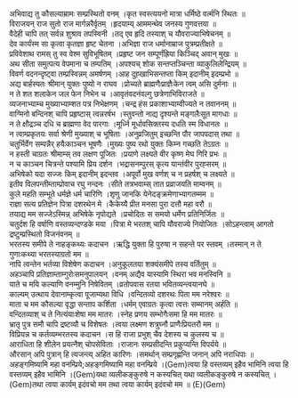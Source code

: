 

  
अभिवाद्य तु कौसल्याम्रामः सम्प्रस्थितो वनम् ।कृत स्वस्त्ययनो मात्रा धर्मिष्ठे वर्त्मनि स्थितः  ॥   
विराजयन् राज सुतो राज मार्गन्नरैर्वृतम् ।हृदयाम्य् आममन्थेव जनस्य गुणवत्तया  ॥   
वैदेही चापि तत् सर्वन्न शुश्राव तपस्विनी ।तद् एव हृदि तस्याश् च यौवराज्याभिषेचनम्  ॥   
देव कार्यंस्म सा कृत्वा कृतज्ञा हृष्ट चेतना ।अभिज्ञा राज धर्मानाम्राज पुत्रम्प्रतीक्षते  ॥   
प्रविवेशाथ रामस् तु स्व वेश्म सुविभूषितम् ।प्रहृष्ट जन सम्पूर्णंह्रिया किञ्चिद् अवान् मुखः  ॥   
अथ सीता समुत्पत्य वेपमाना च तम्पतिम् ।अपश्यच् शोक सन्तप्तञ्चिन्ता व्याकुलिलेन्द्रियम्  ॥   
विवर्ण वदनन्दृष्ट्वा तम्प्रस्विन्नम् अमर्षणम् ।आह दुह्खाभिसन्तप्ता किम् इदानीम् इदम्प्रभो  ॥   
अद्य बार्हस्पतः श्रीमान् युक्तः पुष्यो न राघव ।प्रोच्यते ब्राह्मणैःप्राज्ञैःकेन त्वम् असि दुर्मनाः  ॥   
न ते शत शलाकेन जल फेन निभेन च ।आवृतंवदनंवल्गु छत्रेणाभिविराजते  ॥   
व्यजनाभ्याम्च मुख्याभ्याम्शत पत्र निभेक्षणम् ।चन्द्र हंस प्रकाशाभ्याम्वीज्यते न तवाननम्  ॥   
वाग्मिनो बन्दिनश् चापि प्रहृष्टास् त्वन्नरर्षभ ।स्तुवन्तो नाद्य दृश्यन्ते मङ्गलैःसूत मागधाः  ॥   
न ते क्षौद्रञ्च दधि च ब्राह्मणा वेद पारगाः ।मूर्ध्नि मूर्धावसिक्तस्य दधति स्म विधानतः  ॥   
न त्वाम्प्रकृतयः सर्वा श्रेणी मुख्याश् च भूषिताः ।अनुव्रजितुम् इच्छन्ति पौर जापपदास् तथा  ॥   
चतुर्भिर्वेग सम्पन्नैर् हयैःकाञ्चन भूषणैः ।मुख्यः पुष्य रथो युक्तः किम्न गच्छति तेऽग्रतः  ॥   
न हस्ती चाग्रतः श्रीमाम्स् तव लक्षण पूजितः ।प्रयाणे लक्ष्यते वीर कृष्ण मेघ गिरि प्रभः  ॥   
न च काञ्चन चित्रन्ते पश्यामि प्रिय दर्शन ।भद्रासनम्पुरस् कृत्य यान्तंवीर पुरह्सरम्  ॥   
अभिषेको यदा सज्जः किम् इदानीम् इदन्तव ।अपूर्वो मुख वर्णश् च न प्रहर्षश् च लक्ष्यते  ॥   
इतीव विलपन्तीम्ताम्प्रोवाच रघु नन्दनः ।सीते तत्रभवाम्स् तात प्रव्राजयति माम्वनम्  ॥   
कुले महति सम्भूते धर्मज्ञे धर्म चारिणि ।शृणु जानकि येनेदङ्क्रमेणाभ्यागतम्मम  ॥   
राज्ञा सत्य प्रतिज्ञेन पित्रा दशरथेन मे ।कैकेय्यै प्रीत मनसा पुरा दत्तौ महा वरौ  ॥   
तयाद्य मम सज्जेऽस्मिन्न् अभिषेके नृपोद्यते ।प्रचोदितः स समयो धर्मेण प्रतिनिर्जितः  ॥   
चतुर्दश हि वर्षाणि वस्तव्यन्दण्डके मया ।पित्रा मे भरतश् चापि यौवराज्ये नियोजितः ।सोऽहन्त्वाम् आगतो द्रष्टुम्प्रस्थितो विजनंवनम्  ॥   
भरतस्य समीपे ते नाहङ्कथ्यः कदाचन ।ऋद्धि युक्ता हि पुरुषा न सहन्ते पर स्तवम् ।तस्मान् न ते गुणाःकथ्या भरतस्याग्रतो मम  ॥   
नापि त्वन्तेन भर्तव्या विशेषेण कदाचन ।अनुकूलतया शक्यंसमीपे तस्य वर्तितुम्  ॥   
अहञ्चापि प्रतिज्ञाम्ताम्गुरोःसमनुपालयन् ।वनम् अद्यैव यास्यामि स्थिरा भव मनस्विनि  ॥   
याते च मयि कल्याणि वनम्मुनि निषेवितम् ।व्रतोपवास रतया भवितव्यन्त्वयानघे  ॥   
काल्यम् उत्थाय देवानाम्कृत्वा पूजाम्यथा विधि ।वन्दितव्यो दशरथः पिता मम नरेश्वरः  ॥   
माता च मम कौसल्या वृद्धा सन्ताप कर्शिता ।धर्मम् एवाग्रतः कृत्वा त्वत्तः सम्मानम् अर्हति  ॥   
वन्दितव्याश् च ते नित्यंयाःशेषा मम मातरः ।स्नेह प्रणय सम्भोगैःसमा हि मम मातरः  ॥   
भ्रातृ पुत्र समौ चापि द्रष्टव्यौ च विशेषतः ।त्वया लक्ष्मण शत्रुघ्नौ प्राणैःप्रियतरौ मम  ॥   
विप्रियन्न च कर्तव्यम्भरतस्य कदाचन ।स हि राजा प्रभुश् चैव देशस्य च कुलस्य च  ॥   
आराधिता हि शीलेन प्रयत्नैश् चोपसेविताः ।राजानः सम्प्रसीदन्ति प्रकुप्यन्ति विपर्यये  ॥   
औरसान् अपि पुत्रान् हि त्यजन्त्य् अहित कारिणः ।समर्थान् सम्प्रगृह्णन्ति जनान् अपि नराधिपाः  ॥   
अहङ्गमिष्यामि महा वनम्प्रिये;अहङ्गमिष्यामि महा वनम्प्रिये ।(Gem)त्वया हि वस्तव्यम् इहैव भामिनि त्वया हि वस्तव्यम् इहैव भामिनि ।(Gem)यथा व्यलीकङ्कुरुषे न कस्यचित् यथा व्यलीकङ्कुरुषे न कस्यचित् ।(Gem)तथा त्वया कार्यम् इदंवचो मम तथा त्वया कार्यम् इदंवचो मम  ॥ (E)(Gem)  
